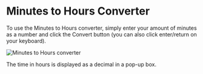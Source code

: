 # Minutes to Hours Converter


To use the Minutes to Hours converter, simply enter your amount of minutes as a number and click the Convert button (you can also click enter/return on your keyboard).

<img src="https://lh3.googleusercontent.com/XtJMrBxc3WOxFkAkU9TWNPQgtVPYnO3ng34nVGsED75A8vtu4rurRpjj6En9FgAT5fNRe2_UPppi55ZYZNuYg1IXEqQvWEZavARi5I_FCYnlu6JuWAu7jocsrO3Ho_xLz-WoiH58Lof4qHEtLDaRxDmPfLfz2QPp3v6ULYUL40D20x2HLEZL8yvXCdUQDWEujWlFnLH1jopiiikUOahKjTXmJ5Ke4jr1RgsHiM6fvMVoSQYPkUMa4MOb1ab3bXf1aPiMg7Pj52uF_bwsEL5g56STkgnSxbOPj4oOXlX-40T0nl9zfOwvi1AmVEPtZzisQfimHV6PAYEDHIenn4tR-zKb9uzlRpbbZvz-g6WB5BgU9HFm7fDzU6-Z0zdA8tgYxDajQVpmv_lUNG6k6I_F7l93qCNUYPF6g59QwD72-OL-r2ToX1hXsmUiF9VPhNDCf9rHtPnPToBMRPm5k_jf5luIOT5lbBZzDL9wg1VPLejSyK-BmcS_lSV0c2i7QAQRRbWGCSrM3aBWr03d-Tm6Dk25yy5i8JYF0xZ2omb9cffQhf3dc7jCHybV1MEbAhs1i_Wjjc_Z9TC48OP7ZdjnS43I-ajmhNewBK8Yr0uWwzkdYDg_9Ml8Mg=w1257-h467-no" alt="Minutes to Hours converter">

The time in hours is displayed as a decimal in a pop-up box.
